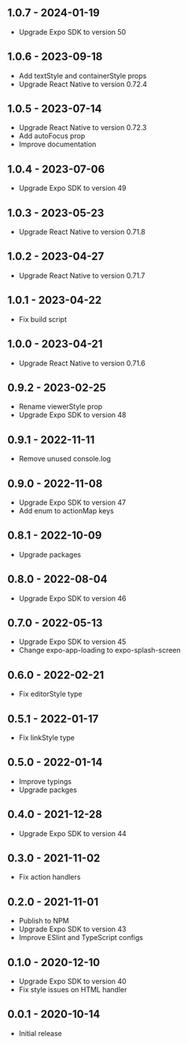 ## 1.0.7 - 2024-01-19

* Upgrade Expo SDK to version 50

## 1.0.6 - 2023-09-18

* Add textStyle and containerStyle props
* Upgrade React Native to version 0.72.4

## 1.0.5 - 2023-07-14

* Upgrade React Native to version 0.72.3
* Add autoFocus prop
* Improve documentation

## 1.0.4 - 2023-07-06

* Upgrade Expo SDK to version 49

## 1.0.3 - 2023-05-23

* Upgrade React Native to version 0.71.8

## 1.0.2 - 2023-04-27

* Upgrade React Native to version 0.71.7

## 1.0.1 - 2023-04-22

* Fix build script

## 1.0.0 - 2023-04-21

* Upgrade React Native to version 0.71.6

## 0.9.2 - 2023-02-25

* Rename viewerStyle prop
* Upgrade Expo SDK to version 48

## 0.9.1 - 2022-11-11

* Remove unused console.log

## 0.9.0 - 2022-11-08

* Upgrade Expo SDK to version 47
* Add enum to actionMap keys

## 0.8.1 - 2022-10-09

* Upgrade packages

## 0.8.0 - 2022-08-04

* Upgrade Expo SDK to version 46

## 0.7.0 - 2022-05-13

* Upgrade Expo SDK to version 45
* Change expo-app-loading to expo-splash-screen

## 0.6.0 - 2022-02-21

* Fix editorStyle type

## 0.5.1 - 2022-01-17

* Fix linkStyle type

## 0.5.0 - 2022-01-14

* Improve typings
* Upgrade packges

## 0.4.0 - 2021-12-28

* Upgrade Expo SDK to version 44

## 0.3.0 - 2021-11-02

* Fix action handlers

## 0.2.0 - 2021-11-01

* Publish to NPM
* Upgrade Expo SDK to version 43
* Improve ESlint and TypeScript configs

## 0.1.0 - 2020-12-10

* Upgrade Expo SDK to version 40
* Fix style issues on HTML handler

## 0.0.1 - 2020-10-14

* Initial release
